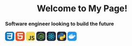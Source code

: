 <h1 align=center>Welcome to My Page!</h1>
<!--START_SECTION:waka-->
<!--END_SECTION:waka-->
<section>
  <h3 align=left>Software engineer looking to build the future</h3>
  <img display=inline-block width=30px src = "images/CSS.svg">
  <img display=inline-block width=30px src = "images/HTML.svg">
  <img display=inline-block width=30px src = "images/JavaScript.svg">
    <img display=inline-block width=30px src = "images/NodeJS-Dark.svg">
    <img display=inline-block width=30px src = "images/React-Dark.svg">
    <img display=inline-block width=30px src = "images/Python-Dark.svg">
  <img display=inline-block width=30px src = "images/Docker.svg">
  


</section>

